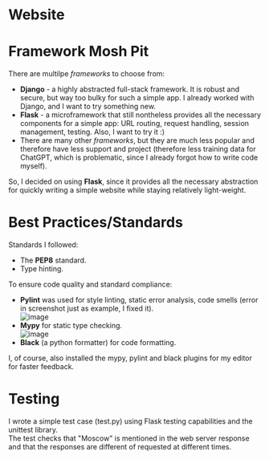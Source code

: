 # Website


# Framework Mosh Pit
There are multilpe *frameworks* to choose from:
- **Django** - a highly abstracted full-stack framework. It is robust and secure, but way too bulky for such a simple app. I already worked with Django, and I want to try something new.
- **Flask** - a microframework that still nontheless provides all the necessary components for a simple app: URL routing, request handling, session management, testing. Also, I want to try it :)
- There are many other *frameworks*, but they are much less popular and therefore have less support and project (therefore less training data for ChatGPT, which is problematic, since I already forgot how to write code myself).

So, I decided on using **Flask**, since it provides all the necessary abstraction for quickly writing a simple website while staying relatively light-weight.

# Best Practices/Standards
Standards I followed:
- The **PEP8** standard.  
- Type hinting.

To ensure code quality and standard compliance:
- **Pylint** was used for style linting, static error analysis, code smells (error in screenshot just as example, I fixed it).  
![image](/home/tea/Documents/inno5/DOE/DOE-course-labs/app_python/resources/S_2023-08-31_00-15-08.png)
- **Mypy** for static type checking.  
![image](/home/tea/Documents/inno5/DOE/DOE-course-labs/app_python/resources/S_2023-08-31_00-23-58.png)
- **Black** (a python formatter) for code formatting.

I, of course, also installed the mypy, pylint and black plugins for my editor for faster feedback.

# Testing
I wrote a simple test case (test.py) using Flask testing capabilities and the unittest library.  
The test checks that "Moscow" is mentioned in the web server response and that the responses are different of requested at different times.
